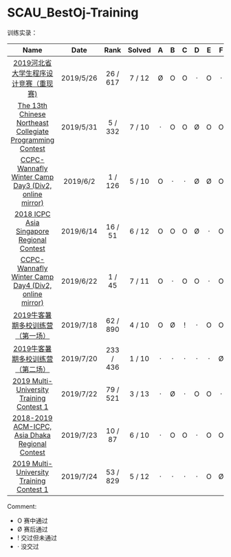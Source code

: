 # SCAU_BestOj-Training

训练实录：

|                             Name                             |   Date    |   Rank    | Solved |  A   |  B   |  C   |  D   |  E   |  F   |  G   |  H   |  I   |  J   |  K   |  L   |  M   |  N   |
| :----------------------------------------------------------: | :-------: | :-------: | :----: | :--: | :--: | :--: | :--: | :--: | :--: | :--: | :--: | :--: | :--: | :--: | :--: | :--: | :--: |
| [2019河北省大学生程序设计竞赛（重现赛)](https://purplebro.github.io/2019/05/25/2019%E6%B2%B3%E5%8C%97%E7%9C%81%E5%A4%A7%E5%AD%A6%E7%94%9F%E7%A8%8B%E5%BA%8F%E8%AE%BE%E8%AE%A1%E7%AB%9E%E8%B5%9B%EF%BC%88%E9%87%8D%E7%8E%B0%E8%B5%9B%EF%BC%89/) | 2019/5/26 | 26 / 617  | 7 / 12 |  Ø   |  O   |  O   |  ·   |  O   |  ·   |  O   |  O   |  Ø   |  Ø   |  O   |  O   |  /   |  /   |
| [The 13th Chinese Northeast Collegiate Programming Contest](<https://purplebro.github.io/2019/05/31/The-13th-Chinese-Northeast-Collegiate-Programming-Contest/>) | 2019/5/31 |  5 / 332  | 7 / 10 |  ·   |  O   |  O   |  Ø   |  O   |  O   |  O   |  O   |  ·   |  O   |  /   |  /   |  /   |  /   |
| [CCPC-Wannafly Winter Camp Day3 (Div2, online mirror)](<https://purplebro.github.io/2019/06/02/CCPC-Wannafly-Winter-Camp-Day3-Div2-online-mirror/>) | 2019/6/2  |  1 / 126  | 5 / 10 |  O   |  ·   |  ·   |  Ø   |  Ø   |  O   |  O   |  O   |  O   |  Ø   |  /   |  /   |  /   |  /   |
| [2018 ICPC Asia Singapore Regional Contest](https://purplebro.github.io/2019/06/22/2018-ICPC-Asia-Singapore-Regional-Contest/) | 2019/6/14 |  16 / 51  | 6 / 12 |  O   |  O   |  O   |  Ø   |  ·   |  O   |  ·   |  ·   |  ·   |  O   |  ·   |  O   |  /   |  /   |
| [CCPC-Wannafly Winter Camp Day4 (Div2, online mirror)](https://purplebro.github.io/2019/06/22/CCPC-Wannafly-Winter-Camp-Day4-Div2-online-mirror/) | 2019/6/22 |  1 / 45   | 7 / 11 |  O   |  ·   |  O   |  O   |  ·   |  O   |  O   |  ·   |  O   |  ·   |  O   |  /   |  /   |  /   |
| [2019牛客暑期多校训练营（第一场）]([https://purplebro.github.io/2019/07/18/2019%E7%89%9B%E5%AE%A2%E6%9A%91%E6%9C%9F%E5%A4%9A%E6%A0%A1%E8%AE%AD%E7%BB%83%E8%90%A5%EF%BC%88%E7%AC%AC%E4%B8%80%E5%9C%BA%EF%BC%89/](https://purplebro.github.io/2019/07/18/2019牛客暑期多校训练营（第一场）/)) | 2019/7/18 | 62 / 890  | 4 / 10 |  O   |  Ø   |  !   |  ·   |  O   |  O   |  ·   |  Ø   |      |  O   |  /   |  /   |  /   |  /   |
| [2019牛客暑期多校训练营（第二场）](https://www.scaufat.cn/wiki/index.php?title=2019%E7%89%9B%E5%AE%A2%E6%9A%91%E6%9C%9F%E5%A4%9A%E6%A0%A1%E8%AE%AD%E7%BB%83%E8%90%A5%EF%BC%88%E7%AC%AC%E4%BA%8C%E5%9C%BA%EF%BC%89) | 2019/7/20 | 233 / 436 | 1 / 10 |  ·   |  ·   |  ·   |  ·   |  ·   |  Ø   |  ·   |  O   |  ·   |  ·   |  /   |  /   |  /   |  /   |
| [2019 Multi-University Training Contest 1](https://www.scaufat.cn/wiki/index.php?title=2019_Multi-University_Training_Contest_1) | 2019/7/22 | 79 / 521  | 3 / 13 |  ·   |  Ø   |  ·   |  O   |  O   |  ·   |  ·   |  ·   |  O   |  ·   |  ·   |  ·   |  ·   |  /   |
| [2018-2019 ACM-ICPC, Asia Dhaka Regional Contest](https://www.scaufat.cn/wiki/index.php?title=2018-2019_ACM-ICPC,_Asia_Dhaka_Regional_Contest) | 2019/7/23 |  10 / 87  | 6 / 10 |  ·   |  O   |  O   |  ·   |  O   |  O   |  ·   |  O   |  ·   |  O   |  /   |  /   |  /   |  /   |
| [2019 Multi-University Training Contest 1](https://www.scaufat.cn/wiki/index.php?title=2019_Multi-University_Training_Contest_2#Problem_1007) | 2019/7/24 | 53 / 829  | 5 / 12 |  ·   |  ·   |  ·   |  ·   |  O   |  Ø   |  ·   |  Ø   |  O   |  O   |  O   |  O   |  /   |  /   |

Comment:

- O 赛中通过
- Ø 赛后通过
- ! 交过但未通过
- · 没交过

